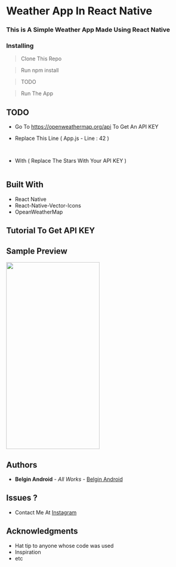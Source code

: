 # Weather App In React Native

### This is A Simple Weather App Made Using React Native

### Installing

> Clone This Repo

> Run npm install

> TODO

> Run The App

## TODO 

* Go To https://openweathermap.org/api To Get An API KEY

* Replace This Line ( App.js - Line : 42 )

```javascript
 
```

* With ( Replace The Stars With Your API KEY )

```javascript

```

## Built With

* React Native
* React-Native-Vector-Icons
* OpeanWeatherMap

## Tutorial To Get API KEY


## Sample Preview

<img src="" width="250" height="500">


## Authors

* **Belgin Android** - *All Works* - [Belgin Android]()

## Issues ?

* Contact Me At [Instagram]()

## Acknowledgments

* Hat tip to anyone whose code was used
* Inspiration
* etc
